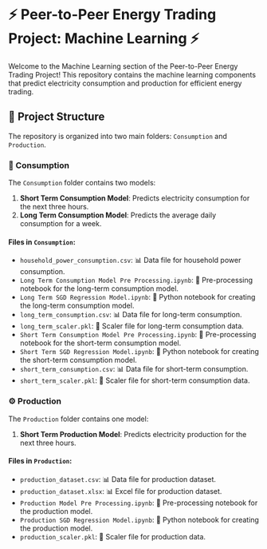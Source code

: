 # ⚡️ Peer-to-Peer Energy Trading Project: Machine Learning ⚡️

Welcome to the Machine Learning section of the Peer-to-Peer Energy Trading Project! This repository contains the machine learning components that predict electricity consumption and production for efficient energy trading.

## 📁 Project Structure

The repository is organized into two main folders: `Consumption` and `Production`.

### 🔋 Consumption

The `Consumption` folder contains two models:

1. **Short Term Consumption Model**: Predicts electricity consumption for the next three hours.
2. **Long Term Consumption Model**: Predicts the average daily consumption for a week.

#### Files in `Consumption`:

- `household_power_consumption.csv`: 📊 Data file for household power consumption.
- `Long Term Consumption Model Pre Processing.ipynb`: 📝 Pre-processing notebook for the long-term consumption model.
- `Long Term SGD Regression Model.ipynb`: 🧠 Python notebook for creating the long-term consumption model.
- `long_term_consumption.csv`: 📊 Data file for long-term consumption.
- `long_term_scaler.pkl`: 📏 Scaler file for long-term consumption data.
- `Short Term Consumption Model Pre Processing.ipynb`: 📝 Pre-processing notebook for the short-term consumption model.
- `Short Term SGD Regression Model.ipynb`: 🧠 Python notebook for creating the short-term consumption model.
- `short_term_consumption.csv`: 📊 Data file for short-term consumption.
- `short_term_scaler.pkl`: 📏 Scaler file for short-term consumption data.

### ⚙️ Production

The `Production` folder contains one model:

1. **Short Term Production Model**: Predicts electricity production for the next three hours.

#### Files in `Production`:

- `production_dataset.csv`: 📊 Data file for production dataset.
- `production_dataset.xlsx`: 📊 Excel file for production dataset.
- `Production Model Pre Processing.ipynb`: 📝 Pre-processing notebook for the production model.
- `Production SGD Regression Model.ipynb`: 🧠 Python notebook for creating the production model.
- `production_scaler.pkl`: 📏 Scaler file for production data.
